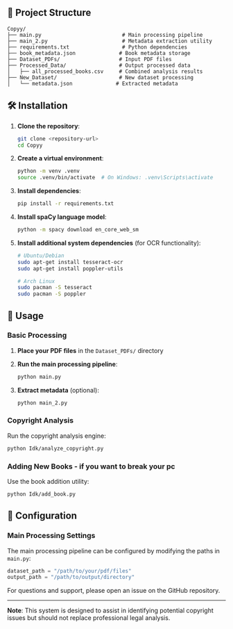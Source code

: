 

## 📁 Project Structure

```
Copyy/
├── main.py                          # Main processing pipeline
├── main_2.py                        # Metadata extraction utility
├── requirements.txt                 # Python dependencies
├── book_metadata.json              # Book metadata storage
├── Dataset_PDFs/                   # Input PDF files
├── Processed_Data/                 # Output processed data
│   ├── all_processed_books.csv     # Combined analysis results
├── New_Dataset/                    # New dataset processing
│   └── metadata.json              # Extracted metadata
```

## 🛠️ Installation

1. **Clone the repository**:
   ```bash
   git clone <repository-url>
   cd Copyy
   ```

2. **Create a virtual environment**:
   ```bash
   python -m venv .venv
   source .venv/bin/activate  # On Windows: .venv\Scripts\activate
   ```

3. **Install dependencies**:
   ```bash
   pip install -r requirements.txt
   ```

4. **Install spaCy language model**:
   ```bash
   python -m spacy download en_core_web_sm
   ```

5. **Install additional system dependencies** (for OCR functionality):
   ```bash
   # Ubuntu/Debian
   sudo apt-get install tesseract-ocr
   sudo apt-get install poppler-utils
   
   # Arch Linux
   sudo pacman -S tesseract
   sudo pacman -S poppler
   ```

## 📖 Usage

### Basic Processing

1. **Place your PDF files** in the `Dataset_PDFs/` directory

2. **Run the main processing pipeline**:
   ```bash
   python main.py
   ```

3. **Extract metadata** (optional):
   ```bash
   python main_2.py
   ```

### Copyright Analysis

Run the copyright analysis engine:
```bash
python Idk/analyze_copyright.py
```

### Adding New Books - if you want to break your pc 

Use the book addition utility:
```bash
python Idk/add_book.py
```

## 🔧 Configuration

### Main Processing Settings

The main processing pipeline can be configured by modifying the paths in `main.py`:

```python
dataset_path = "/path/to/your/pdf/files"
output_path = "/path/to/output/directory"
```


For questions and support, please open an issue on the GitHub repository.

---

**Note**: This system is designed to assist in identifying potential copyright issues but should not replace professional legal analysis. 
